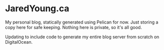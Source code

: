 # JaredYoung.ca
My personal blog, statically generated using Pelican for now. Just storing a copy here for safe keeping. Nothing here is private, so it's all good.

Updating to include code to generate my entire blog server from scratch on DigitalOcean.

